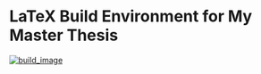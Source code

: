 # LaTeX Build Environment for My Master Thesis

[![build_image](https://github.com/huww98/master-thesis-env/actions/workflows/image.yml/badge.svg)](https://github.com/huww98/master-thesis-env/actions/workflows/image.yml)
